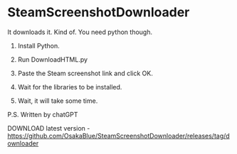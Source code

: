 # SteamScreenshotDownloader
It downloads it. Kind of. You need python though.


1. Install Python.

2. Run DownloadHTML.py

3. Paste the Steam screenshot link and click OK.

4. Wait for the libraries to be installed.

5. Wait, it will take some time.

P.S. Written by chatGPT


DOWNLOAD latest version - https://github.com/OsakaBlue/SteamScreenshotDownloader/releases/tag/downloader
